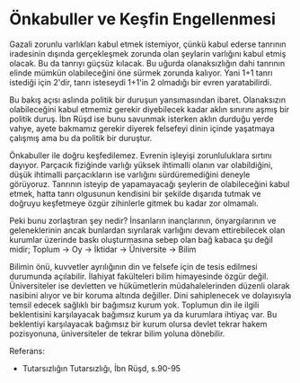 # Önkabuller ve Keşfin Engellenmesi

Gazali zorunlu varlıkları kabul etmek istemiyor, çünkü kabul ederse tanrının
iradesinin dışında gerçekleşmek zorunda olan şeylarin varlığını kabul etmiş
olacak. Bu da tanrıyı güçsüz kılacak. Bu uğurda olanaksızlığın dahi tanrının
elinde mümkün olabileceğini öne sürmek zorunda kalıyor. Yani 1+1 tanrı istediği
için 2'dir, tanrı isteseydi 1+1'in 2 olmadığı bir evren yaratabilirdi.

Bu bakış açısı aslında politik bir duruşun yansımasından ibaret. Olanaksızın
olabileceğini kabul etmemiz gerekir diyebilecek kadar aklın sınırını aşmış bir
politik duruş. İbn Rüşd ise bunu savunmak isterken aklın durduğu yerde vahye,
ayete bakmamız gerekir diyerek felsefeyi dinin içinde yaşatmaya çalışmış ama bu
da politik bir duruştur.

Önkabuller ile doğru keşfedilemez. Evrenin işleyişi zorunluluklara sırtını
dayıyor. Parçacık fiziğinde varlığı yüksek ihtimalli olanın var olabildiğini,
düşük ihtimalli parçacıkların ise varlığını sürdüremediğini deneyle görüyoruz.
Tanrının isteyip de yapamayacağı şeylerin de olabileceğini kabul etmek, hatta
tanrı olgusunun kendisini bir şekilde dışarıda tutmak ve doğruyu keşfetmeye
özgür zihinlerle gitmek bu kadar zor olmamalı.

Peki bunu zorlaştıran şey nedir? İnsanların inançlarının, önyargılarının ve
geleneklerinin ancak bunlardan sıyrılarak varlığını devam ettirebilecek olan
kurumlar üzerinde baskı oluşturmasına sebep olan bağ kabaca şu değil midir;
Toplum -> Oy -> İktidar -> Üniversite -> Bilim

Bilimin önü, kuvvetler ayrılığının din ve felsefe için de tesis edilmesi
durumunda açılabilir.  İlahiyat fakülteleri bilim himayesinde özgür değil.
Üniversiteler ise devletten ve hükümetlerin müdahalelerinden düzenli olarak
nasibini alıyor ve bir koruma altında değiller. Dini sahiplenecek ve dolayısıyla
temsil edecek sağlıklı bir bağımsız kurum yok. Toplumun din ile ilgili
beklentisini karşılayacak bağımsız kurum ya da kurumlara ihtiyaç var. Bu
beklentiyi karşılayacak bağımsız bir kurum olursa devlet tekrar hakem
pozisyonuna, üniversiteler de tekrar bilim yoluna dönebilir.

Referans:

- Tutarsızlığın Tutarsızlığı, İbn Rüşd, s.90-95
